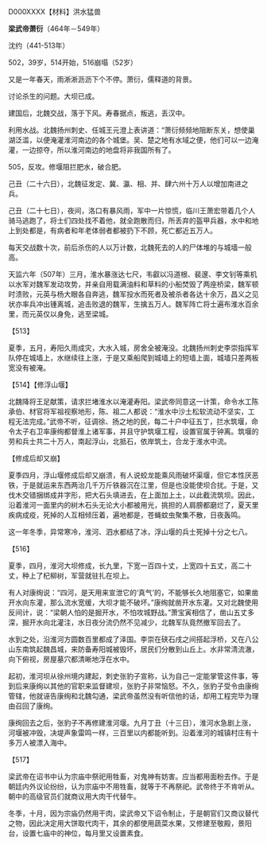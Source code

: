 D000XXXX【材料】洪水猛兽

**梁武帝萧衍**（464年－549年）

沈约（441-513年）

502，39岁，514开始，516崩塌（52岁）



又是一年春天，雨淅淅沥沥下个不停。萧衍，儒释道的背景。

讨论杀生的问题。大坝已成。

建国后，北魏交战，落于下风。寿春据点，叛逃，丢汉中。

利用水战。北魏扬州刺史、任城王元澄上表讲道：“萧衍频频地阻断东关，想使巢湖泛滥，以便淹灌淮河南边的各个城堡。吴、楚之地有水域之便，他们可以一边淹灌，一边掠夺，所以淮河南边的地盘将非我国所有了。

505，反攻。修堰阻拦肥水，破合肥。

己丑（二十六日），北魏征发定、冀、瀛、相、并、肆六州十万人以增加南进之兵。

己丑（二十七日），夜间，洛口有暴风雨，军中一片惊慌，临川王萧宏带着几个人骑马逃跑了，将士们四处找不着他，就全跑散而归，所丢弃的盔甲兵器，水中和地上到处都是，有病者和年老体弱者都被扔下不顾，死亡都近五万人。

每天交战数十次，前后杀伤的人以万计数，北魏死去的人的尸体堆的与城墙一般高。

天监六年（507年）三月，淮水暴涨达七尺，韦叡以冯道根、裴邃、李文钊等乘机以水军对魏军发动攻势，并亲自用载满油料和草料的小船焚毁了两座桥梁，魏军顿时溃败，元英与杨大眼各自奔逃，魏军投水而死者及被杀者各达十余万，昌义之见状亦率兵冲出锺离城，追击败退的魏军，生擒五万人。魏军阵亡将士遍布淮水百余里，而元英仅以身免，逃至梁城。

【513】

夏季，五月，寿阳久雨成灾，大水入城，房舍全被淹没。北魏扬州刺史李崇指挥军队停在城墙上，水继续往上涨，于是又乘船爬到城墙上的短墙上面，城墙只差两板宽没有被淹。

【514】【修浮山堰】

北魏降将王足献策，请求拦堵淮水以淹灌寿阳。梁武帝同意这一计策，命令水工陈承伯、材官将军祖视察地形，陈、祖二人都说：“淮水中沙土松软流动不坚实，工程无法完成。”武帝不听，征调徐、扬之地的民，每二十户中征五丁，拦水筑堰，命令太子右卫率康绚都督淮上诸军事，并且守护筑堰工程，设置官属于钟离。筑堰的劳和兵士共二十万人，南起浮山，北抵石，依岸筑土，合龙于淮水中流。

【修成后却又崩】

夏季四月，浮山堰修成后却又崩溃，有人说蛟龙能乘风雨破坏渠堰，但它本性厌恶铁，于是就运来东西两治几千万斤铁器沉在江里，但是也没能使坝合扰。于是，又伐木交错捆绑成井字形，把大石头填进去，在上面加上土，以此截流筑坝。因此，沿着淮河一面里内的树木石头无论大小都被用光，挑担的人肩膀都磨烂了，夏天里疾病成疫，死掉的人互相倾压着，遍地都是，苍蝇蚊虫聚集不散，日夜轰鸣。



这一年冬季，异常寒冷，淮河、泗水都结了冰，浮山堰的兵士死掉十分之七八。

【516】

夏季，四月，淮河大坝修成，长九里，下宽一百四十丈，上宽四十五丈，高二十丈，种上了杞柳树，军营就驻扎在坝上。

有人对康绚说：“四河，是天用来宣泄它的‘真气’的，不能够长久地阻塞它，如果凿开水向东灌，那么流水宽缓，大坝才能不破坏。”康绚就凿开水东灌。又对北魏使用反间计，说：“梁朝人怕的是掘开水，不怕攻城野战。”萧宝寅相信了，凿山五丈多深，掘开水向北灌注，水日夜分流仍然不见减少，北魏军队竟然撤军回去了。

水到之处，沿淮河方圆数百里都成了泽国。李崇在硖石戌之间搭起浮桥，又在八公山东南筑起魏昌城，来防备寿阳城被毁坏，居民们分散到山丘上。水非常清流澈，向下俯视，房屋墓穴都清晰地浮在水中。

起初，淮河坝从徐州境内建起，刺史张豹子宣称，认为自己一定能掌管这件事，等到后来康绚以其他的官职来监督建坝，张豹子非常恼怒。不久，张豹子受令由康绚管辖，他就诬告康绚和北魏勾通，梁武帝虽然没有听信他的话，却用工程完毕为理由召回了康绚。

康绚回去之后，张豹子不再修建淮河堰。九月丁丑（十三日），淮河水急剧上涨，河堰被冲毁，决堤声象雷鸣一样，三百里以内都能听到。沿着淮河的城镇村庄有十多万人被漂入海中。

【517】

梁武帝在诏书中认为宗庙中祭祀用牲畜，对鬼神有妨害。应当都用面粉去作。于是朝廷内外议论纷纷，认为宗庙中不用牲畜，就等于不再祭祀。武帝终于不肯听从。朝中的高级官员们就商议用大肉干代替牛。

冬季，十月，因为宗庙仍然用干肉，梁武帝又下诏令制止，于是朝官们又商议替代之物，因此决定用大饼取代肉干，其余的都使用蔬菜水果，又修建至敬殿，景阳台，设置七庙中的神位，每月里又设置素食。